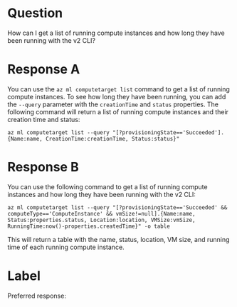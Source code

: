 
# Question

How can I get a list of running compute instances and how long they have been running with the v2 CLI?

# Response A

You can use the `az ml computetarget list` command to get a list of running compute instances. To see how long they have been running, you can add the `--query` parameter with the `creationTime` and `status` properties. The following command will return a list of running compute instances and their creation time and status:

```
az ml computetarget list --query "[?provisioningState=='Succeeded'].{Name:name, CreationTime:creationTime, Status:status}"
```

# Response B

You can use the following command to get a list of running compute instances and how long they have been running with the v2 CLI:

```
az ml computetarget list --query "[?provisioningState=='Succeeded' && computeType=='ComputeInstance' && vmSize!=null].{Name:name, Status:properties.status, Location:location, VMSize:vmSize, RunningTime:now()-properties.createdTime}" -o table
```

This will return a table with the name, status, location, VM size, and running time of each running compute instance.

# Label

Preferred response: 
